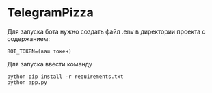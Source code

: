# TelegramPizza
Для запуска бота нужно создать файл .env в директории проекта 
с содержанием:
```
BOT_TOKEN=(ваш токен)
```

Для запуска ввести команду
```
python pip install -r requirements.txt
python app.py
```
